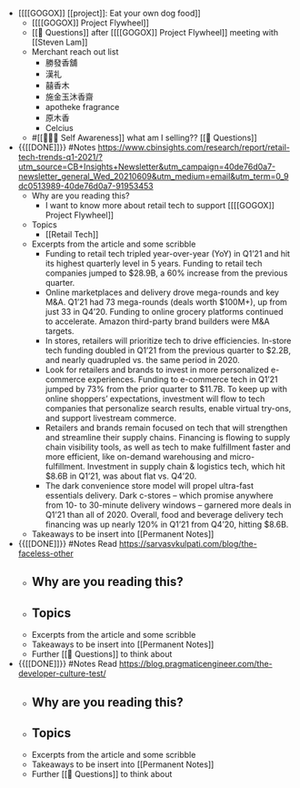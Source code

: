 - [[[[GOGOX]] [[project]]: Eat your own dog food]]
    - [[[[GOGOX]] Project Flywheel]]
    - [[🤔 Questions]] after [[[[GOGOX]] Project Flywheel]] meeting with [[Steven Lam]]
    - Merchant reach out list
        - 勝發香舖
        - 漢礼
        - 囍香木
        - 施金玉沐香齋
        - apotheke fragrance
        - 原木香
        - Celcius
    - #[[🧘🏻‍♂️ Self Awareness]] what am I selling?? [[🤔 Questions]]
- {{[[DONE]]}} #Notes https://www.cbinsights.com/research/report/retail-tech-trends-q1-2021/?utm_source=CB+Insights+Newsletter&utm_campaign=40de76d0a7-newsletter_general_Wed_20210609&utm_medium=email&utm_term=0_9dc0513989-40de76d0a7-91953453
    - Why are you reading this?
        - I want to know more about retail tech to support [[[[GOGOX]] Project Flywheel]]
    - Topics
        - [[Retail Tech]]
    - Excerpts from the article and some scribble
        - Funding to retail tech tripled year-over-year (YoY) in Q1’21 and hit its highest quarterly level in 5 years. Funding to retail tech companies jumped to $28.9B, a 60% increase from the previous quarter.
        - Online marketplaces and delivery drove mega-rounds and key M&A. Q1’21 had 73 mega-rounds (deals worth $100M+), up from just 33 in Q4’20. Funding to online grocery platforms continued to accelerate. Amazon third-party brand builders were M&A targets. 
        - In stores, retailers will prioritize tech to drive efficiencies. In-store tech funding doubled in Q1’21 from the previous quarter to $2.2B, and nearly quadrupled vs. the same period in 2020.
        - Look for retailers and brands to invest in more personalized e-commerce experiences. Funding to e-commerce tech in Q1’21 jumped by 73% from the prior quarter to $11.7B. To keep up with online shoppers’ expectations, investment will flow to tech companies that personalize search results, enable virtual try-ons, and support livestream commerce.
        - Retailers and brands remain focused on tech that will strengthen and streamline their supply chains. Financing is flowing to supply chain visibility tools, as well as tech to make fulfillment faster and more efficient, like on-demand warehousing and micro-fulfillment. Investment in supply chain & logistics tech, which hit $8.6B in Q1’21, was about flat vs. Q4’20.
        - The dark convenience store model will propel ultra-fast essentials delivery. Dark c-stores – which promise anywhere from 10- to 30-minute delivery windows – garnered more deals in Q1’21 than all of 2020. Overall, food and beverage delivery tech financing was up nearly 120% in Q1’21 from Q4’20, hitting $8.6B.
    - Takeaways to be insert into [[Permanent Notes]]
- {{[[DONE]]}} #Notes Read https://sarvasvkulpati.com/blog/the-faceless-other 
    - Why are you reading this?
        - 
    - Topics
        - 
    - Excerpts from the article and some scribble
    - Takeaways to be insert into [[Permanent Notes]]
    - Further [[🤔 Questions]] to think about
- {{[[DONE]]}} #Notes Read https://blog.pragmaticengineer.com/the-developer-culture-test/ 
    - Why are you reading this?
        - 
    - Topics
        - 
    - Excerpts from the article and some scribble
    - Takeaways to be insert into [[Permanent Notes]]
    - Further [[🤔 Questions]] to think about
